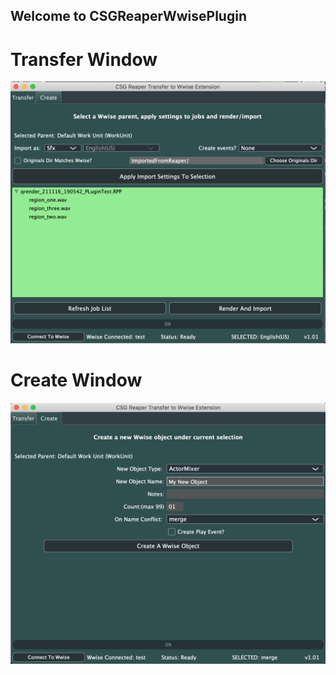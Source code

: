 ## Welcome to CSGReaperWwisePlugin

# Transfer Window
![Transfer Window](docs/images/PluginWindowMain.png)

# Create Window
![Create Window](docs/images/PluginWindowCreate.png)
